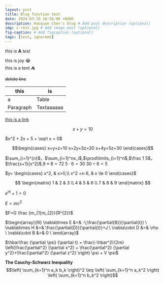 ```yaml
---
layout: post
title: Blog function test
date: 2024-03-16 16:58:00 +0800
description: Haoquan Chen's blog # Add post description (optional)
img: i-rest.jpg # Add image post (optional)
fig-caption: # Add figcaption (optional)
tags: [test, ignoreme]
---
```

this is **A** *test*  

this is joy     :joy:  
this is a tent  :tent:

~~delete line~~

|this    | is |
| --- | --|
| a      | Table      |
| Paragraph   | Textaaaaaa        |

[this is a link](chen-hq.site "my site")

$$
x+y=10 
$$

$x^2 + 2x + 5 + \sqrt x = 0$  

$$\begin{cases}
x+y+z=10   
x+2y+3z=20  
x+4y+5z=30   
\end{cases}$$

$\sum_{i=1}^{n}$，$\sum_{i=1}^nx_i$,$\prod\limits_{i=1}^n$,$\frac 1 5$，$\frac{x+1}{x^2}$,$9 \times 8 = 72$
$5 \cdot 6 = 30$
$30 \div 6 = 5$

$y= \begin{cases} x^2, & x>0,\\  x^2 +x-8, & x \le 0 \end{cases}$

$$
\begin{matrix}
    1 & 2 & 3 \\
    4 & 5 & 6 \\
    7 & 8 & 9
\end{matrix} 
$$


$e^{i\pi} + 1 = 0$

$E = mc^2$

$F=G \frac {m_{1}m_{2}}{R^{2}}$

$\begin{array}{lll}
\nabla\times E &=& -\;\frac{\partial{B}}{\partial{t}}   
\ \nabla\times H &=& \frac{\partial{D}}{\partial{t}}+J   
\ \nabla\cdot D &=& \rho
\ \nabla\cdot B &=& 0
\ \end{array}$

$\hbar\frac
{\partial \psi}
{\partial t}
= \frac{-\hbar^2}{2m} \left(\frac{\partial^2}
{\partial x^2} + \frac{\partial^2}
{\partial y^2}+\frac{\partial^2}
{\partial z^2}
\right) \psi + V \psi$


**The Cauchy-Schwarz Inequality**  
$$\left( \sum_{k=1}^n a_k b_k \right)^2 \leq \left( \sum_{k=1}^n a_k^2 \right) \left( \sum_{k=1}^n b_k^2 \right)$$